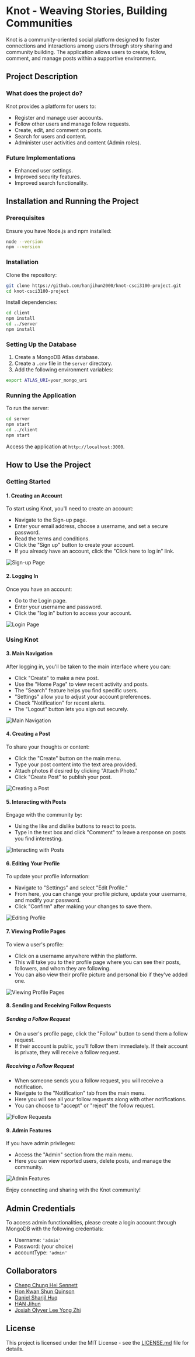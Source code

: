 # Knot - Weaving Stories, Building Communities

Knot is a community-oriented social platform designed to foster connections and interactions among users through story sharing and community building. The application allows users to create, follow, comment, and manage posts within a supportive environment.

## Project Description

### What does the project do?

Knot provides a platform for users to:

- Register and manage user accounts.
- Follow other users and manage follow requests.
- Create, edit, and comment on posts.
- Search for users and content.
- Administer user activities and content (Admin roles).

### Future Implementations

- Enhanced user settings.
- Improved security features.
- Improved search functionality.

## Installation and Running the Project

### Prerequisites

Ensure you have Node.js and npm installed:

```bash
node --version
npm --version
```

### Installation

Clone the repository:

```bash
git clone https://github.com/hanjihun2000/knot-csci3100-project.git
cd knot-csci3100-project
```

Install dependencies:

```bash
cd client
npm install
cd ../server
npm install
```

### Setting Up the Database

1. Create a MongoDB Atlas database.
2. Create a `.env` file in the `server` directory.
3. Add the following environment variables:

```bash
export ATLAS_URI=your_mongo_uri
```

### Running the Application

To run the server:

```bash
cd server
npm start
cd ../client
npm start
```

Access the application at `http://localhost:3000`.

## How to Use the Project

### Getting Started

#### 1. Creating an Account

To start using Knot, you'll need to create an account:

- Navigate to the Sign-up page.
- Enter your email address, choose a username, and set a secure password.
- Read the terms and conditions.
- Click the "Sign up" button to create your account.
- If you already have an account, click the "Click here to log in" link.

![Sign-up Page](img/signup.png)

#### 2. Logging In

Once you have an account:

- Go to the Login page.
- Enter your username and password.
- Click the "log in" button to access your account.

![Login Page](img/login.png)

### Using Knot

#### 3. Main Navigation

After logging in, you'll be taken to the main interface where you can:

- Click "Create" to make a new post.
- Use the "Home Page" to view recent activity and posts.
- The "Search" feature helps you find specific users.
- "Settings" allow you to adjust your account preferences.
- Check "Notification" for recent alerts.
- The "Logout" button lets you sign out securely.

![Main Navigation](img/main_page.png)

#### 4. Creating a Post

To share your thoughts or content:

- Click the "Create" button on the main menu.
- Type your post content into the text area provided.
- Attach photos if desired by clicking "Attach Photo."
- Click "Create Post" to publish your post.

![Creating a Post](img/create_post.png)

#### 5. Interacting with Posts

Engage with the community by:

- Using the like and dislike buttons to react to posts.
- Type in the text box and click "Comment" to leave a response on posts you find interesting.

![Interacting with Posts](img/post_page.png)

#### 6. Editing Your Profile

To update your profile information:

- Navigate to "Settings" and select "Edit Profile."
- From here, you can change your profile picture, update your username, and modify your password.
- Click "Confirm" after making your changes to save them.

![Editing Profile](img/edit_profile.png)

#### 7. Viewing Profile Pages

To view a user's profile:

- Click on a username anywhere within the platform.
- This will take you to their profile page where you can see their posts, followers, and whom they are following.
- You can also view their profile picture and personal bio if they've added one.

![Viewing Profile Pages](img/profile.png)

#### 8. Sending and Receiving Follow Requests

##### Sending a Follow Request

- On a user's profile page, click the "Follow" button to send them a follow request.
- If their account is public, you'll follow them immediately. If their account is private, they will receive a follow request.

##### Receiving a Follow Request

- When someone sends you a follow request, you will receive a notification.
- Navigate to the "Notification" tab from the main menu.
- Here you will see all your follow requests along with other notifications.
- You can choose to "accept" or "reject" the follow request.

![Follow Requests](img/notifications.png)

#### 9. Admin Features

If you have admin privileges:

- Access the "Admin" section from the main menu.
- Here you can view reported users, delete posts, and manage the community.

![Admin Features](img/admin.png)

Enjoy connecting and sharing with the Knot community!

## Admin Credentials

To access admin functionalities, please create a login account through MongoDB with the following credentials:

- Username: `'admin'`
- Password: (your choice)
- accountType: `'admin'`

## Collaborators

- [Cheng Chung Hei Sennett](https://github.com/sennettcheng)
- [Hon Kwan Shun Quinson](https://github.com/hksquinson)
- [Daniel Sharjil Huq](https://github.com/DanielSHuq)
- [HAN Jihun](https://github.com/hanjihun2000)
- [Josiah Olyver Lee Yong Zhi](https://github.com/josiahleee)

## License

This project is licensed under the MIT License - see the [LICENSE.md](LICENSE) file for details.
